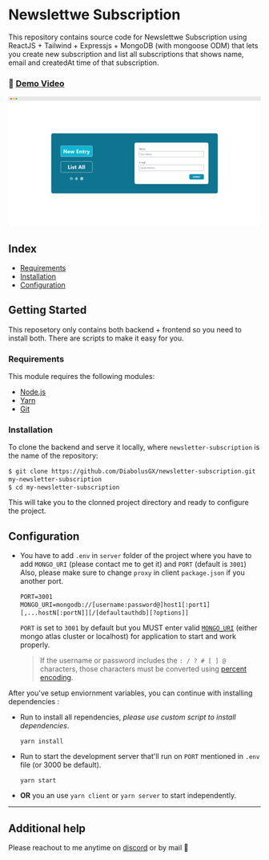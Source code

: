 # Newslettwe Subscription

This repository contains source code for Newslettwe Subscription using ReactJS + Tailwind + Expressjs + MongoDB (with mongoose ODM) that lets you create new subscription and list all subscriptions that shows name, email and createdAt time of that subscription.

### 🔗 [Demo Video](https://vimeo.com/583754613)

[![Demo Screenshot](https://raw.githubusercontent.com/DiabolusGX/newsletter-subscription/master/demo/demo.png)](https://raw.githubusercontent.com/DiabolusGX/newsletter-subscription/master/demo/demo.png)

## Index

-   [Requirements](#Requirements)
-   [Installation](#Installation)
-   [Configuration](#Configuration)

## Getting Started

This reposetory only contains both backend + frontend so you need to install both.
There are scripts to make it easy for you.

### Requirements

This module requires the following modules:

-   [Node.js](https://nodejs.org/en/download/)
-   [Yarn](https://classic.yarnpkg.com/en/docs/install/#windows-stable)
-   [Git](https://git-scm.com/downloads)

### Installation

To clone the backend and serve it locally, where `newsletter-subscription` is the name of the repository:

```shell
$ git clone https://github.com/DiabolusGX/newsletter-subscription.git my-newsletter-subscription
$ cd my-newsletter-subscription
```

This will take you to the clonned project directory and ready to configure the project.

## Configuration

-   You have to add `.env` in `server` folder of the project where you have to add `MONGO_URI` (please contact me to get it) and `PORT` (default is `3001`) Also, please make sure to change `proxy` in client `package.json` if you another port.

    ```shell
    PORT=3001
    MONGO_URI=mongodb://[username:password@]host1[:port1][,...hostN[:portN]][/[defaultauthdb][?options]]
    ```

    `PORT` is set to `3001` by default but you MUST enter valid [`MONGO_URI`](https://docs.mongodb.com/manual/reference/connection-string/) (either mongo atlas cluster or localhost) for application to start and work properly.

    > If the username or password includes the `: / ? # [ ] @` characters,
    > those characters must be converted using [percent encoding](https://datatracker.ietf.org/doc/html/rfc3986#section-2.1).

After you've setup enviornment variables, you can continue with installing dependencies :

-   Run to install all rependencies, _please use custom script to install dependencies_.
    ```shell
    yarn install
    ```
-   Run to start the development server that'll run on `PORT` mentioned in `.env` file (or 3000 be default).
    ```shell
    yarn start
    ```
-   **OR** you an use `yarn client` or `yarn server` to start independently.

---

## Additional help

Please reachout to me anytime on [discord](https://boosterbot.xyz/support) or by mail 🙏
